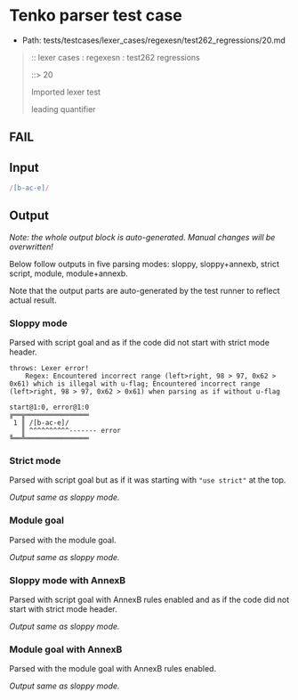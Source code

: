 # Tenko parser test case

- Path: tests/testcases/lexer_cases/regexesn/test262_regressions/20.md

> :: lexer cases : regexesn : test262 regressions
>
> ::> 20
>
> Imported lexer test
>
> leading quantifier

## FAIL

## Input

`````js
/[b-ac-e]/
`````

## Output

_Note: the whole output block is auto-generated. Manual changes will be overwritten!_

Below follow outputs in five parsing modes: sloppy, sloppy+annexb, strict script, module, module+annexb.

Note that the output parts are auto-generated by the test runner to reflect actual result.

### Sloppy mode

Parsed with script goal and as if the code did not start with strict mode header.

`````
throws: Lexer error!
    Regex: Encountered incorrect range (left>right, 98 > 97, 0x62 > 0x61) which is illegal with u-flag; Encountered incorrect range (left>right, 98 > 97, 0x62 > 0x61) when parsing as if without u-flag

start@1:0, error@1:0
╔══╦════════════════
 1 ║ /[b-ac-e]/
   ║ ^^^^^^^^^^------- error
╚══╩════════════════

`````

### Strict mode

Parsed with script goal but as if it was starting with `"use strict"` at the top.

_Output same as sloppy mode._

### Module goal

Parsed with the module goal.

_Output same as sloppy mode._

### Sloppy mode with AnnexB

Parsed with script goal with AnnexB rules enabled and as if the code did not start with strict mode header.

_Output same as sloppy mode._

### Module goal with AnnexB

Parsed with the module goal with AnnexB rules enabled.

_Output same as sloppy mode._
